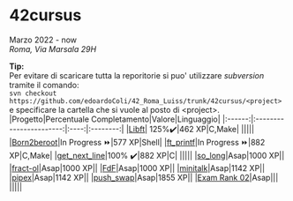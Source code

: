 # 42cursus
Marzo 2022 - now  
*Roma, Via Marsala 29H*  
  
**Tip:**  
Per evitare di scaricare tutta la reporitorie si puo' utilizzare *subversion* tramite il comando:  
`svn checkout https://github.com/edoardoColi/42_Roma_Luiss/trunk/42cursus/<project>`  
e specificare la cartella che si vuole al posto di \<project\>.
|Progetto|Percentuale Completamento|Valore|Linguaggio|
|:------:|:-----------------------:|:----:|:--------:|
|[Libft](https://github.com/edoardoColi/42_Roma_Luiss/tree/edoardoColi/42cursus/Libft)| 125%:heavy_check_mark:|462 XP|C,Make|
|||||
|[Born2beroot](https://github.com/edoardoColi/42_Roma_Luiss/tree/edoardoColi/42cursus/Born2beroot)|In Progress :fast_forward:|577 XP|Shell|
|[ft_printf](https://github.com/edoardoColi/42_Roma_Luiss/tree/edoardoColi/42cursus/ft_printf)|In Progress :fast_forward:|882 XP|C,Make|
|[get_next_line](https://github.com/edoardoColi/42_Roma_Luiss/tree/edoardoColi/42cursus/get_next_line)|100% :heavy_check_mark:|882 XP|C|
|||||
|[so_long](https://github.com/edoardoColi/42_Roma_Luiss/tree/edoardoColi/42cursus/so_long)|Asap|1000 XP||
|[fract-ol](https://github.com/edoardoColi/42_Roma_Luiss/tree/edoardoColi/42cursus/fract-ol)|Asap|1000 XP||
|[FdF](https://github.com/edoardoColi/42_Roma_Luiss/tree/edoardoColi/42cursus/FdF)|Asap|1000 XP||
|[minitalk](https://github.com/edoardoColi/42_Roma_Luiss/tree/edoardoColi/42cursus/minitalk)|Asap|1142 XP||
|[pipex](https://github.com/edoardoColi/42_Roma_Luiss/tree/edoardoColi/42cursus/pipex)|Asap|1142 XP||
|[push_swap](https://github.com/edoardoColi/42_Roma_Luiss/tree/edoardoColi/42cursus/push_swap)|Asap|1855 XP||
|[Exam Rank 02](https://github.com/edoardoColi/42_Roma_Luiss/tree/edoardoColi/42cursus/Exam_Rank_02)|Asap|||
|||||
